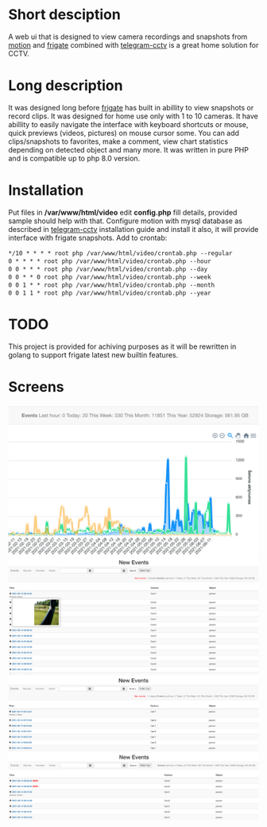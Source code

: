 # Short desciption

A web ui that is designed to view camera recordings and snapshots from [motion](https://motion-project.github.io) and [frigate](https://github.com/blakeblackshear/frigate) combined with [telegram-cctv](https://github.com/e1z0/telegram-cctv) is a great home solution for CCTV.

# Long description

It was designed long before [frigate](https://github.com/blakeblackshear/frigate) has built in abillity to view snapshots or record clips. It was designed for home use only with 1 to 10 cameras. It have abillity to easily navigate the interface with keyboard shortcuts or mouse, quick previews (videos, pictures) on mouse cursor some. You can add clips/snapshots to favorites, make a comment, view chart statistics depending on detected object and many more. It was written in pure PHP and is compatible up to php 8.0 version.

# Installation

Put files in **/var/www/html/video** edit **config.php** fill details, provided sample should help with that. Configure motion with mysql database as described in [telegram-cctv](https://github.com/e1z0/telegram-cctv) installation guide and install it also, it will provide interface with frigate snapshots. Add to crontab:
```
*/10 * * * * root php /var/www/html/video/crontab.php --regular
0 * * * * root php /var/www/html/video/crontab.php --hour
0 0 * * * root php /var/www/html/video/crontab.php --day
0 0 * * 0 root php /var/www/html/video/crontab.php --week
0 0 1 * * root php /var/www/html/video/crontab.php --month
0 0 1 1 * root php /var/www/html/video/crontab.php --year

```

# TODO

This project is provided for achiving purposes as it will be rewritten in golang to support frigate latest new builtin features.

# Screens

![](/pics/Screenshot%202021-06-14%20at%2009.02.23.png)
![](/pics/Screenshot%202021-06-14%20at%2009.03.30.png)
![](/pics/Screenshot%202021-06-14%20at%2009.03.44.png)
![](/pics/Screenshot%202021-06-14%20at%2009.04.10.png)
